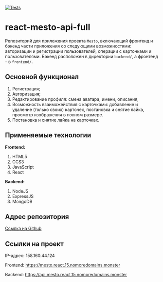 [![Tests](https://github.com/yandex-praktikum/react-mesto-api-full-gha/actions/workflows/tests.yml/badge.svg)](https://github.com/yandex-praktikum/react-mesto-api-full-gha/actions/workflows/tests.yml)


# react-mesto-api-full
Репозиторий для приложения проекта `Mesto`, включающий фронтенд и бэкенд части приложения со следующими возможностями: авторизации и регистрации пользователей, операции с карточками и пользователями. Бэкенд расположен в директории `backend/`, а фронтенд - в `frontend/`. 



## Основной функционал
1. Регистрация;
2. Авторизация;
3. Редактирование профиля: смена аватара, имени, описания;
4. Возможность взаиможействия с карточками: добавление и удаление (только своих) карточек, постановка и снятие лайка, просмотр изображения в полном размере. 
5. Постановка и снятие лайка на карточках.


## Применяемые технологии

**Frontend:**
1. HTML5
2. CCS3
3. JavaScript
4. React

**Backend:**
1. NodeJS
2. ExpressJS
3. MongoDB



## Адрес репозитория

[Ссылка на Github](https://github.com/TatyanaKarpova/react-mesto-api-full-gha)


## Ссылки на проект

IP-адрес: 158.160.44.124

Frontend: https://mesto.react.15.nomoredomains.monster

Backend: https://api.mesto.react.15.nomoredomains.monster

